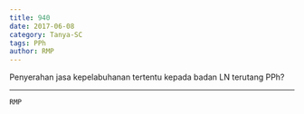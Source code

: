 ```yaml
---
title: 940
date: 2017-06-08
category: Tanya-SC
tags: PPh
author: RMP
---
```


Penyerahan jasa kepelabuhanan tertentu kepada badan LN terutang PPh?

---



`RMP`
